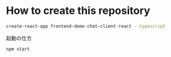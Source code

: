 # How to create this repository

```sh
create-react-app frontend-demo-chat-client-react --typescript
```

起動の仕方

```sh
npm start
```
